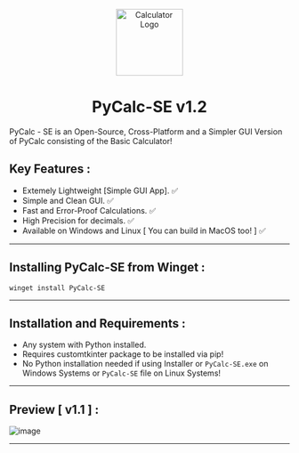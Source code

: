 <p align="center">
  <img src="https://github.com/Chill-Astro/PyCalc-SE/blob/main/PyCalc-SE.ico" width="120px" height="120px" alt="Calculator Logo">
</p>
<h1 align="center">PyCalc-SE v1.2</h1>

PyCalc - SE is an Open-Source, Cross-Platform and a Simpler GUI Version of PyCalc consisting of the Basic Calculator!
 
## Key Features :

- Extemely Lightweight [Simple GUI App]. ✅
- Simple and Clean GUI. ✅
- Fast and Error-Proof Calculations. ✅
- High Precision for decimals. ✅
- Available on Windows and Linux [ You can build in MacOS too! ] ✅

---

## Installing PyCalc-SE from Winget :

    winget install PyCalc-SE
    
---
    
## Installation and Requirements :

- Any system with Python installed.
- Requires customtkinter package to be installed via pip!
- No Python installation needed if using Installer or `PyCalc-SE.exe` on Windows Systems or `PyCalc-SE` file on Linux Systems!

---

## Preview [ v1.1 ] :

![image](https://github.com/user-attachments/assets/ebe71452-ede6-4c1b-86d6-06dcc5438a8f)

---
